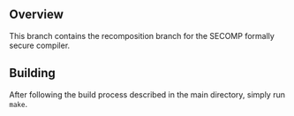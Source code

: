## Overview

This branch contains the recomposition branch for the SECOMP formally secure compiler.

## Building

After following the build process described in the main directory, simply run `make`.

